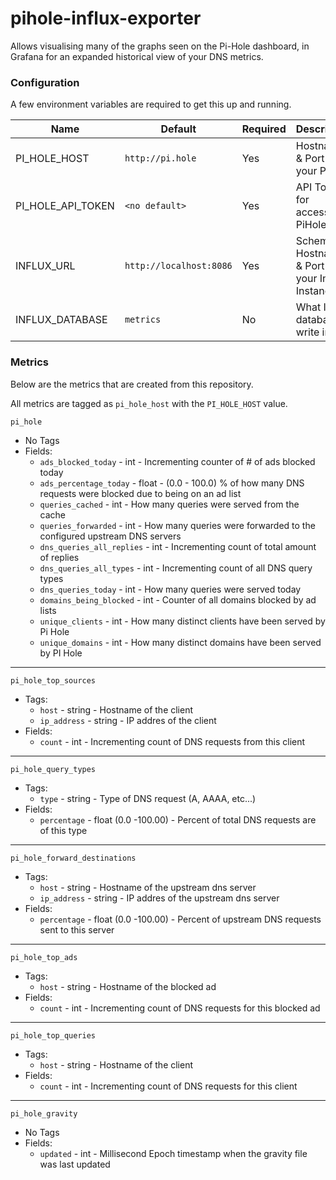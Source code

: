 # pihole-influx-exporter

Allows visualising many of the graphs seen on the Pi-Hole dashboard, in Grafana for an expanded historical view of your DNS metrics. 

### Configuration

A few environment variables are required to get this up and running.

| Name              | Default                 | Required | Description                                      |
|-------------------|-------------------------|----------|--------------------------------------------------|
| PI_HOLE_HOST      | `http://pi.hole`        | Yes      | Hostname & Port of your PiHole                   |
| PI_HOLE_API_TOKEN | `<no default>`          | Yes      | API Token for accessing PiHole                   |
| INFLUX_URL        | `http://localhost:8086` | Yes      | Schema, Hostname, & Port of your Influx Instance |
| INFLUX_DATABASE   | `metrics`               | No       | What Influx database to write into               |

### Metrics

Below are the metrics that are created from this repository.

All metrics are tagged as `pi_hole_host` with the `PI_HOLE_HOST` value.

`pi_hole`

  - No Tags
  - Fields:
    - `ads_blocked_today` - int - Incrementing counter of # of ads blocked today
    - `ads_percentage_today` - float - (0.0 - 100.0) % of how many DNS requests were blocked due to being on an ad list
    - `queries_cached` - int - How many queries were served from the cache
    - `queries_forwarded` - int - How many queries were forwarded to the configured upstream DNS servers
    - `dns_queries_all_replies` - int - Incrementing count of total amount of replies
    - `dns_queries_all_types` - int - Incrementing count of all DNS query types
    - `dns_queries_today` - int - How many queries were served today
    - `domains_being_blocked` - int - Counter of all domains blocked by ad lists
    - `unique_clients` - int - How many distinct clients have been served by Pi Hole
    - `unique_domains` - int - How many distinct domains have been served by PI Hole

---

`pi_hole_top_sources`

  - Tags:
    - `host` - string - Hostname of the client
    - `ip_address` - string - IP addres of the client
  - Fields:
    - `count` - int - Incrementing count of DNS requests from this client

---

`pi_hole_query_types`

  - Tags:
    - `type` - string - Type of DNS request (A, AAAA, etc...)
  - Fields:
    - `percentage` - float (0.0 -100.00) - Percent of total DNS requests are of this type

---

`pi_hole_forward_destinations`

  - Tags:
    - `host` - string - Hostname of the upstream dns server
    - `ip_address` - string - IP addres of the upstream dns server
  - Fields:
    - `percentage` - float (0.0 -100.00) - Percent of upstream DNS requests sent to this server 

---

`pi_hole_top_ads`

  - Tags:
    - `host` - string - Hostname of the blocked ad
  - Fields:
    - `count` - int - Incrementing count of DNS requests for this blocked ad

---

`pi_hole_top_queries`

  - Tags:
    - `host` - string - Hostname of the client
  - Fields:
    - `count` - int - Incrementing count of DNS requests for this client

---

`pi_hole_gravity`

  - No Tags
  - Fields:
    - `updated` - int - Millisecond Epoch timestamp when the gravity file was last updated
